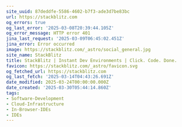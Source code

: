 ```yaml
---
site_uuid: 87deddfe-5586-4602-b7f3-ade3d7be83bc
url: https://stackblitz.com
og_errors: true
og_last_error: '2025-03-08T20:39:44.105Z'
og_error_message: HTTP error 401
jina_last_request: '2025-03-09T06:45:02.451Z'
jina_error: Error occurred
image: https://stackblitz.com/_astro/social_general.jpg
site_name: StackBlitz
title: StackBlitz | Instant Dev Environments | Click. Code. Done.
favicon: https://stackblitz.com/_astro/favicon.svg
og_fetched_url: https://stackblitz.com
og_last_fetch: '2025-03-14T04:43:26.691Z'
date_modified: 2025-03-24T00:00:00.000Z
date_created: '2025-03-30T05:44:14.860Z'
tags:
- Software-Development
- Cloud-Infrastructure
- In-Browser-IDEs
- IDEs
---
```











